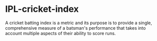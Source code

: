 # IPL-cricket-index
A cricket batting index is a metric and its purpose is to provide a single, comprehensive measure of a batsman's performance that takes into account multiple aspects of their ability to score runs. 
